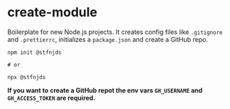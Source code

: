 # create-module

Boilerplate for new Node.js projects. It creates config files like `.gitignore` and `.prettierrc`, initializes a `package.json` and create a GitHub repo.

```
npm init @stfnjds

# or

npx @stfnjds
```

**If you want to create a GitHub repot the env vars `GH_USERNAME` and `GH_ACCESS_TOKEN` are required.**
